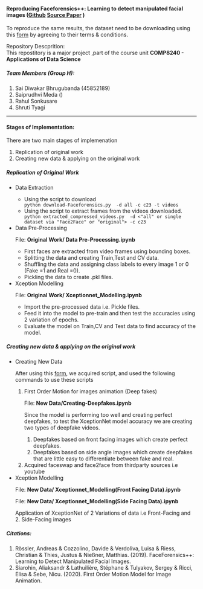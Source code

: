 <h4>Reproducing Faceforensics++: Learning to detect manipulated facial images (<a href="https://github.com/ondyari/FaceForensics">Github</a> <a href="https://arxiv.org/abs/1901.08971">Source Paper</a> )</h4>

<p>To reproduce the same results, the dataset need to be downloading using this <a href="https://docs.google.com/forms/d/e/1FAIpQLSdRRR3L5zAv6tQ_CKxmK4W96tAab_pfBu2EKAgQbeDVhmXagg/viewform">form</a> by agreeing to their terms & conditions.</p>
<p>Repository Descprition:<br>
This repostitory is a major project ,part of the course unit <b>COMP8240 - Applications of Data Science</b>
</p>
<h5>Team Members (Group H):</h5>
<ol>
	<li>Sai Diwakar Bhrugubanda (45852189)</li>
	<li>Saiprudhvi Meda ()</li>
	<li>Rahul Sonkusare</li>
	<li>Shruti Tyagi</li>
</ol>
<hr>
<h4>Stages of Implementation:</h4>
<p>There are two main stages of implemenation</p>
<ol>
	<li>Replication of original work</li>
	<li>Creating new data & applying on the original work</li>
</ol>


<h5>Replication of Original Work</h5>
<ul>
	<li>Data Extraction</li>
	<ul>
		<li>Using the script to download</li>
			<code>python download-Faceforensics.py <output path> -d all -c c23 -t videos</code>
		<li>Using the script to extract frames from the videos downloaded.</li>
			<code>python extracted_compressed_videos.py <output path> -d <"all" or single dataset via "Face2Face" or "original"> -c c23</code>
	</ul>
	<li>Data Pre-Processing</li>
	<p>File: <b>Original Work/ Data Pre-Processing.ipynb</b></p>
	<ul>
		<li>First faces are extracted from video frames using bounding boxes.</li>
		<li>Splitting the data and creating Train,Test and CV data.</li>
		<li>Shuffling the data and assigning class labels to every image 1 or 0 (Fake =1 and Real =0).</li>
		<li>Pickling the data to create .pkl files.</li>
	</ul>
	<li>Xception Modelling</li>
	<p>File: <b>Original Work/ Xceptionnet_Modelling.ipynb</b></p>
	<ul>
		<li>Import the pre-processed data i.e. Pickle files.</li>
		<li>Feed it into the model to pre-train and then test the accuracies using 2 variation of epochs.</li>
		<li>Evaluate the model on Train,CV and Test data to find accuracy of the model.</li>
	</ul>
	
</ul>
<h5>Creating new data & applying on the original work</h5>

<ul>
	<li>Creating New Data</li>
	<p> After using this <a href="https://docs.google.com/forms/d/e/1FAIpQLSdRRR3L5zAv6tQ_CKxmK4W96tAab_pfBu2EKAgQbeDVhmXagg/viewform">form</a>, we acquired script, and used the following commands to use these scripts</p>
	<ol>
		<li>First Order Motion for images animation (Deep fakes)</li>
		<p>File: <b>New Data/Creating-Deepfakes.ipynb</b></p>
		<p>Since the model is performing too well and creating perfect deepfakes, to test the XceptionNet model accuracy we are creating two types of deepfake videos.</p>
     	<ol>
     		<li>Deepfakes based on front facing images which create perfect deepfakes.</li>
     		<li>Deepfakes based on side angle images which create deepfakes that are little easy to differentiate between fake and real.</li>
     	</ol>
		<li>Acquired faceswap and face2face from thirdparty sources i.e youtube</li>
	</ol>
	<li>Xception Modelling</li>
	<p>File: <b>New Data/ Xceptionnet_Modelling(Front Facing Data).ipynb</b></p>
	<p>File: <b>New Data/ Xceptionnet_Modelling(Side Facing Data).ipynb</b></p>
	<p>Application of XceptionNet of 2 Variations of data i.e Front-Facing and 2. Side-Facing images</p>
</ul>

<h5>Citations:</h5>

<ol>
	<li>Rössler, Andreas & Cozzolino, Davide & Verdoliva, Luisa & Riess, Christian & Thies, Justus & Nießner, Matthias. (2019). FaceForensics++: Learning to Detect Manipulated Facial Images.</li>
	<li>Siarohin, Aliaksandr & Lathuilière, Stéphane & Tulyakov, Sergey & Ricci, Elisa & Sebe, Nicu. (2020). First Order Motion Model for Image Animation.</li>
</ol>

